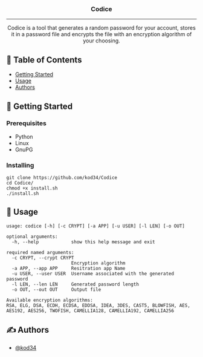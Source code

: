 <h3 align="center">Codice</h3>

---

<p align="center"> Codice is a tool that generates a random password for your account, stores it in a password file and encrypts the file with an encryption algorithm of your choosing.
    <br> 
</p>

## 📝 Table of Contents

- [Getting Started](#getting_started)
- [Usage](#usage)
- [Authors](#authors)


## 🏁 Getting Started <a name = "getting_started"></a>


### Prerequisites

- Python
- Linux
- GnuPG

### Installing

```
git clone https://github.com/kod34/Codice
cd Codice/
chmod +x install.sh
./install.sh
```

## 🎈 Usage <a name="usage"></a>
```
usage: codice [-h] [-c CRYPT] [-a APP] [-u USER] [-l LEN] [-o OUT]

optional arguments:
  -h, --help            show this help message and exit

required named arguments:
  -c CRYPT, --crypt CRYPT
                        Encryption algorithm
  -a APP, --app APP     Resitration app Name
  -u USER, --user USER  Username associated with the generated password
  -l LEN, --len LEN     Generated password length
  -o OUT, --out OUT     Output file

Available encryption algorithms:
RSA, ELG, DSA, ECDH, ECDSA, EDDSA, IDEA, 3DES, CAST5, BLOWFISH, AES, AES192, AES256, TWOFISH, CAMELLIA128, CAMELLIA192, CAMELLIA256
```
## ✍️ Authors <a name = "authors"></a>

- [@kod34](https://github.com/kod34)